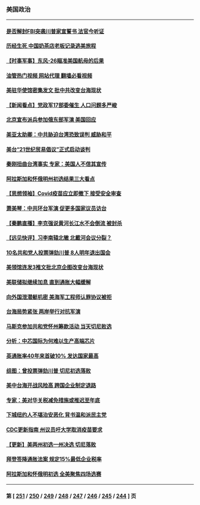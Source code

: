 ### 美国政治
---
#### [是否解封FBI突袭川普家宣誓书 法官今听证](../../pages/ncid1078159/n13805358.md?08190045) 
#### [历经生死 中国奶茶店老板记录逃美旅程](../../pages/ncid1078159/n13805185.md?08190045) 
#### [【时事军事】东风-26瞄准美国航母的后果](../../pages/ncid1078159/n13804655.md?08190045) 
#### [油管热门视频 网站代理 翻墙必看视频](http://209.222.30.114:81/youtube.html?08190045)
#### [美驻华使馆密集发文 批中共改变台海现状](../../pages/ncid1078159/n13805136.md?08190045) 
#### [【新闻看点】党政军17部委催生 人口问题多严峻](../../pages/ncid1078159/n13804712.md?08190045) 
#### [北京宣布派兵参加俄东部军演 美国回应](../../pages/ncid1078159/n13804899.md?08190045) 
#### [美亚太助卿：中共胁迫台湾恐致误判 威胁和平](../../pages/ncid1078159/n13804952.md?08190045) 
#### [美台“21世纪贸易倡议”正式启动谈判](../../pages/ncid1078159/n13804919.md?08190045) 
#### [秦刚扭曲台湾事实 专家：美国人不信其宣传](../../pages/ncid1078159/n13804889.md?08190045) 
#### [阿拉斯加和怀俄明州初选结果三大看点](../../pages/ncid1078159/n13804770.md?08190045) 
#### [【思想领袖】Covid疫苗应立即撤下 接受安全审查](../../pages/ncid1078159/n13793376.md?08190045) 
#### [萧美琴：中共环台军演 促更多国家议员访台](../../pages/ncid1078159/n13804789.md?08190045) 
#### [【秦鹏直播】李克强说黄河长江水不会倒流 被封杀](../../pages/ncid1078159/n13804811.md?08190045) 
#### [【远见快评】习李南辕北辙 北戴河会议分裂？](../../pages/ncid1078159/n13804804.md?08190045) 
#### [10名共和党人投票弹劾川普 8人明年退出国会](../../pages/ncid1078159/n13804056.md?08190045) 
#### [美领馆连发3推文批北京企图改变台海现状](../../pages/ncid1078159/n13804730.md?08190045) 
#### [美联储拟继续加息 直到通胀大幅缓解](../../pages/ncid1078159/n13804739.md?08190045) 
#### [向外国泄潜艇机密 美海军工程师认罪协议被拒](../../pages/ncid1078159/n13804703.md?08190045) 
#### [台海局势紧张 两岸举行对抗军演](../../pages/ncid1078159/n13804662.md?08190045) 
#### [马斯克参加共和党怀州筹款活动 当天切尼败选](../../pages/ncid1078159/n13804554.md?08190045) 
#### [分析：中芯国际为何难以生产高端芯片](../../pages/ncid1078159/n13803923.md?08190045) 
#### [英通胀率40年来首破10% 发达国家最高](../../pages/ncid1078159/n13804603.md?08190045) 
#### [组图：曾投票弹劾川普 切尼初选落败](../../pages/ncid1078159/n13804447.md?08190045) 
#### [美中台海开战风险高 跨国企业制定退路](../../pages/ncid1078159/n13804488.md?08190045) 
#### [专家：美对华关税减免措施或推迟至年底](../../pages/ncid1078159/n13804428.md?08190045) 
#### [下城纽约人不堪治安恶化 背书温和派民主党](../../pages/ncid1078159/n13804193.md?08190045) 
#### [CDC更新指南 州议员吁大学取消疫苗要求](../../pages/ncid1078159/n13804157.md?08190045) 
#### [【更新】美两州初选一州决选 切尼落败](../../pages/ncid1078159/n13803874.md?08190045) 
#### [拜登签降通胀法案 规定15%最低企业税率](../../pages/ncid1078159/n13803986.md?08190045) 
#### [阿拉斯加和怀俄明初选 全美聚焦四场选赛](../../pages/ncid1078159/n13803879.md?08190045) 

---
#### 第 [ [251](./251.md?08190045) / [250](./250.md?08190045) / [249](./249.md?08190045) / [248](./248.md?08190045) / [247](./247.md?08190045) / [246](./246.md?08190045) / [245](./245.md?08190045) / [244](./244.md?08190045) ] 页
